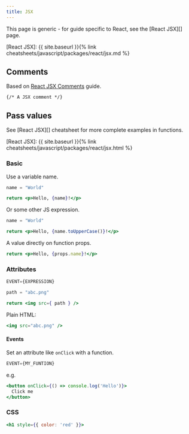```yaml
---
title: JSX
---
```


This page is generic - for guide specific to React, see the [React JSX][] page.

[React JSX]: {{ site.baseurl }}{% link cheatsheets/javascript/packages/react/jsx.md %}


## Comments

Based on [React JSX Comments](https://wesbos.com/react-jsx-comments/) guide.

```
{/* A JSX comment */}
```

## Pass values

See [React JSX][] cheatsheet for more complete examples in functions.

[React JSX]: {{ site.baseurl }}{% link cheatsheets/javascript/packages/react/jsx.html %}

### Basic

Use a variable name.

```jsx
name = "World"

return <p>Hello, {name}!</p>
```

Or some other JS expression.

```jsx
name = "World"

return <p>Hello, {name.toUpperCase()}!</p>
```

A value directly on function props.

```jsx
return <p>Hello, {props.name}!</p>
```

### Attributes

```jsx
EVENT={EXPRESSION}
```

```jsx
path = "abc.png"

return <img src={ path } />
```

Plain HTML:

```jsx
<img src="abc.png" />
```

#### Events

Set an attribute like `onClick` with a function.

```jsx
EVENT={MY_FUNTION}
```

e.g.

```jsx
<button onClick={() => console.log('Hello')}>
  Click me
</button>
```

### CSS

```jsx
<h1 style={{ color: 'red' }}>
```
